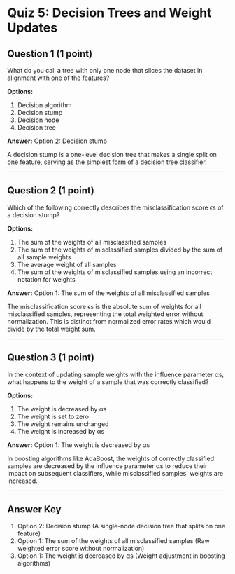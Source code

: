 # Quiz 5: Decision Trees and Weight Updates

## Question 1 (1 point)
What do you call a tree with only one node that slices the dataset in alignment with one of the features?

**Options:**
1. Decision algorithm
2. Decision stump
3. Decision node
4. Decision tree

**Answer:** Option 2: Decision stump

A decision stump is a one-level decision tree that makes a single split on one feature, serving as the simplest form of a decision tree classifier.

---

## Question 2 (1 point)
Which of the following correctly describes the misclassification score ϵs of a decision stump?

**Options:**
1. The sum of the weights of all misclassified samples
2. The sum of the weights of misclassified samples divided by the sum of all sample weights
3. The average weight of all samples
4. The sum of the weights of misclassified samples using an incorrect notation for weights

**Answer:** Option 1: The sum of the weights of all misclassified samples

The misclassification score ϵs is the absolute sum of weights for all misclassified samples, representing the total weighted error without normalization. This is distinct from normalized error rates which would divide by the total weight sum.

---

## Question 3 (1 point)
In the context of updating sample weights with the influence parameter αs​, what happens to the weight of a sample that was correctly classified?

**Options:**
1. The weight is decreased by αs
2. The weight is set to zero
3. The weight remains unchanged
4. The weight is increased by αs

**Answer:** Option 1: The weight is decreased by αs

In boosting algorithms like AdaBoost, the weights of correctly classified samples are decreased by the influence parameter αs to reduce their impact on subsequent classifiers, while misclassified samples' weights are increased.

---

## Answer Key
1. Option 2: Decision stump (A single-node decision tree that splits on one feature)
2. Option 1: The sum of the weights of all misclassified samples (Raw weighted error score without normalization)
3. Option 1: The weight is decreased by αs (Weight adjustment in boosting algorithms)

